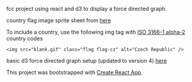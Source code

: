 fcc project using react and d3 to display a force directed graph.

country flag image sprite sheet from [here]()

To include a country, use the following img tag with
[ISO 3166-1 alpha-2](https://en.wikipedia.org/wiki/ISO_3166-1_alpha-2) country codes

```
<img src="blank.gif" class="flag flag-cz" alt="Czech Republic" />
```

basic d3 force directed graph setup (updated to version 4) [here](https://egghead.io/lessons/react-creating-a-d3-force-layout-in-react-c65fa37c)

This project was bootstrapped with [Create React App](https://github.com/facebookincubator/create-react-app).
